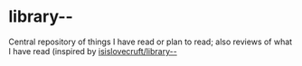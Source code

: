 # library--
Central repository of things I have read or plan to read; also reviews of what I have read (inspired by [isislovecruft/library--](https://github.com/isislovecruft/library--)
